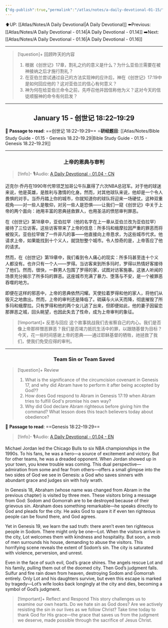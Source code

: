 ```yaml
---
{"dg-publish":true,"permalink":"/atlas/notes/a-daily-devotional-01-15/"}
---
```


 ⬆️UP: [[Atlas/Notes/A Daily Devotional\|A Daily Devotional]]
⬅️Previous: [[Atlas/Notes/A Daily Devotional - 01.14\|A Daily Devotional - 01.14]]
➡️Next: [[Atlas/Notes/A Daily Devotional - 01.16\|A Daily Devotional - 01.16]]

---

> [!question]+ 回顾昨天的内容
>1.  根据《创世记》17章，割礼之约的意义是什么？为什么亚伯兰需要在被神接纳之后才施行割礼？
>2. 在亚伯兰尝试通过自己的方法实现神的应许后，神在《创世记》17:19中是如何回应他的？这对亚伯兰的信心有何意义？
>3. 神为何在给亚伯兰命令之前，先呼召他并因信称他为义？这对今天的信徒顺服神的命令有何启发？

---
## <center>January 15 - 创世记 18:22–19:29</center>

📖 **Passage to read**: ==创世记 18:22–19:29==
⭐**研经题目**: [[Atlas/Notes/Bible Study Guide - 01.15 - Genesis 18.22–19.29\|Bible Study Guide - 01.15 - Genesis 18.22–19.29]]

---
### <center>上帝的恩典与审判</center>

> [!info]- 🎙️Audio: [A Daily Devotional - 01.04 - CN]()


迈克尔·乔丹在1990年代带领芝加哥公牛队赢得了六次NBA总冠军。对于他的球迷来说，他是英雄，是胜利与激情的化身。然而，对其他球队来说，他却是一个令人畏惧的对手。当乔丹踏上你的城市，你就知道你的球队将迎来一场硬仗。这种双重视角——对一些人是敬仰，对另一些人是恐惧——让我们一窥《创世记》中关于上帝的两个面向：祂用丰富的恩典拯救罪人，也用圣洁的愤怒审判罪恶。

在《创世记》第18章中，亚伯拉罕（他的名字在上一章从亚伯兰改为亚伯拉罕）接待了三位访客。这些访客带来了上帝的信息：所多玛和蛾摩拉因严重的罪恶而将被毁灭。亚伯拉罕做了一件非凡的事——他直接向上帝恳求，为这些城市代求。他请求上帝，如果能找到十个义人，就饶恕整个城市。令人惊奇的是，上帝答应了他的请求。

然而，在《创世记》第19章中，我们看到令人痛心的现实：所多玛甚至连十个义人都没有。也许只有一个人——罗得。当访客来到所多玛时，罗得以热情好客接待了他们。然而，很快，一群男人包围了罗得的家，试图对访客施暴。这骇人听闻的场景充分揭示了所多玛的罪恶。这座城市充满了暴力、堕落与不安，是一个被罪恶吞噬的地方。

即便在这样的邪恶中，上帝的恩典依然闪耀。天使拉着罗得和他的家人，将他们从毁灭之地救出。然而，上帝的审判还是降临了。硫磺与火从天而降，彻底摧毁了所多玛和蛾摩拉。只有罗得和他的两个女儿逃了出来，但即便如此，他的妻子因留恋那罪恶之城，回头眺望，也因此失去了性命，成为上帝审判的象征。

> [!important]+ 反思与回应
这个故事挑战我们去省察自己的内心。我们是否像上帝那样憎恶罪恶？我们是否竭力抵抗生活中的罪，以跟随基督为目标？今天，花一些时间感谢上帝的恩典——通过耶稣基督的牺牲，祂拯救了我们，使我们免受应得的审判。


---
### <center>Team Sin or Team Saved</center>

> [!question]+ Review
>1. What is the significance of the circumcision covenant in Genesis 17, and why did Abram have to perform it after being accepted by God??
 >2. How does God respond to Abram in Genesis 17:19 when Abram tries to fulfill God's promise his own way?
>3. Why did God declare Abram righteous before giving him the command? What lesson does this teach believers today about obedience?

📖 **Passage to read**: ==Genesis 18:22–19:29==

> [!info]- 🎙️Audio: [A Daily Devotional - 01.04 - EN]()

Michael Jordan led the Chicago Bulls to six NBA championships in the 1990s. To his fans, he was a hero—a source of excitement and victory. But for other teams, he was a dreaded opponent. When Jordan showed up in your town, you knew trouble was coming. This dual perspective—admiration from some and fear from others—offers a small glimpse into the two sides of God we see in Genesis: a God who saves sinners with abundant grace and judges sin with holy wrath.

In Genesis 18, Abraham (whose name was changed from Abram in the previous chapter) is visited by three men. These visitors bring a message from God: Sodom and Gomorrah are to be destroyed because of their grievous sin. Abraham does something remarkable—he speaks directly to God and pleads for the city. He asks God to spare it if even ten righteous people can be found there, and God agrees.

Yet in Genesis 19, we learn the sad truth: there aren’t even ten righteous people in Sodom. There might only be one—Lot. When the visitors arrive in the city, Lot welcomes them with kindness and hospitality. But soon, a mob of men surrounds his house, demanding to abuse the visitors. This horrifying scene reveals the extent of Sodom’s sin. The city is saturated with violence, perversion, and unrest.

Even in the face of such evil, God’s grace shines. The angels rescue Lot and his family, pulling them out of the doomed city. Then God’s judgment falls. Sulfur and fire rain down from heaven, destroying Sodom and Gomorrah entirely. Only Lot and his daughters survive, but even this escape is marked by tragedy—Lot’s wife looks back longingly at the city and dies, becoming a symbol of God’s judgment.

> [!important]+ Reflect and Respond
This story challenges us to examine our own hearts. Do we hate sin as God does? Are we actively resisting the sin in our lives as we follow Christ? Take time today to thank God for His grace—the grace that saves us from the judgment we deserve, made possible through the sacrifice of Jesus Christ.
